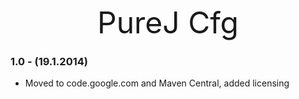 <p align='center'>
<font size='20'>PureJ Cfg</font><br />


### 1.0 - (19.1.2014) ###
  * Moved to code.google.com and Maven Central, added licensing
